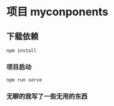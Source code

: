 # 项目 myconponents

## 下载依赖
```
npm install
```

### 项目启动
```
npm run serve
```


###  无聊的我写了一些无用的东西
